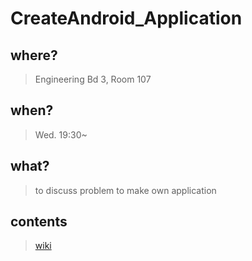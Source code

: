 # CreateAndroid_Application

## where? 
> Engineering Bd 3, Room 107
## when? 
> Wed. 19:30~ 
## what? 
> to discuss problem to make own application 
## contents
>[wiki](https://github.com/Jaram2017/CreateAndroid_Application/wiki)
